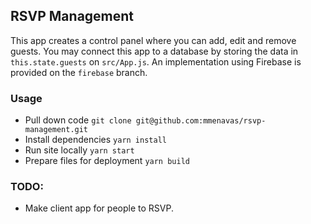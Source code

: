 ## RSVP Management
This app creates a control panel where you can add, edit and remove guests.
You may connect this app to a database by storing the data in `this.state.guests` on `src/App.js`.
An implementation using Firebase is provided on the `firebase` branch.

### Usage
- Pull down code `git clone git@github.com:mmenavas/rsvp-management.git`
- Install dependencies `yarn install`
- Run site locally `yarn start`
- Prepare files for deployment `yarn build`

### TODO:
- Make client app for people to RSVP.